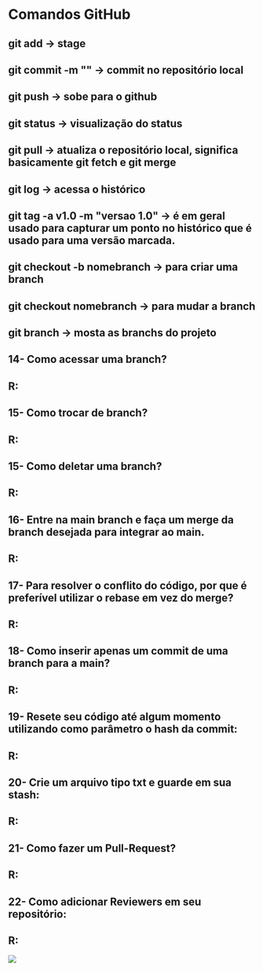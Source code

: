 # Comandos GitHub

## git add -> stage
## git commit -m "" -> commit no repositório local
## git push -> sobe para o github
## git status -> visualização do status
## git pull -> atualiza o repositório local, significa basicamente git fetch e git merge
## git log -> acessa o histórico
## git tag -a v1.0 -m "versao 1.0" -> é em geral usado para capturar um ponto no histórico que é usado para uma versão marcada. 
## git checkout -b nomebranch -> para criar uma branch
## git checkout nomebranch -> para mudar a branch
## git branch -> mosta as branchs do projeto


## 14- Como acessar uma branch?
## R:
## 15- Como trocar de branch?
## R:
## 15- Como deletar uma branch?
## R:
## 16- Entre na main branch e faça um merge da branch desejada para integrar ao main.
## R:
## 17- Para resolver o conflito do código, por que é preferível utilizar o rebase em vez do merge?
## R:
## 18- Como inserir apenas um commit de uma branch para a main?
## R:
## 19- Resete seu código até algum momento utilizando como parâmetro o hash da commit:
## R:
## 20- Crie um arquivo tipo txt e guarde em sua stash:
## R:
## 21- Como fazer um Pull-Request?
## R:
## 22- Como adicionar Reviewers em seu repositório: 
## R:



![](head-gif.gif)
